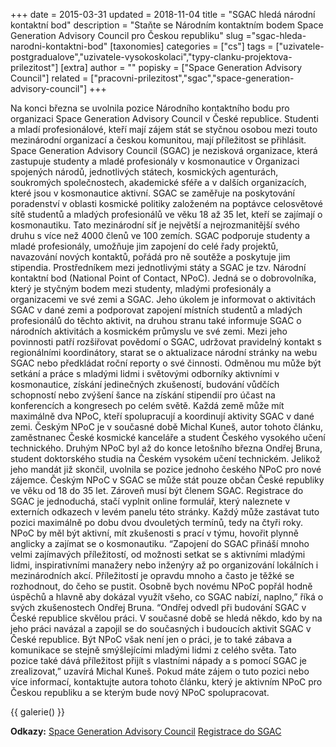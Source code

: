 +++
date = 2015-03-31
updated = 2018-11-04
title = "SGAC hledá národní kontaktní bod"
description = "Staňte se Národním kontaktním bodem Space Generation Advisory Council pro Českou republiku"
slug ="sgac-hleda-narodni-kontaktni-bod"
[taxonomies]
categories = ["cs"]
tags = ["uzivatele-postgradualove","uzivatele-vysokoskolaci","typy-clanku-projektova-prilezitost"]
[extra]
author = ""
popisky = ["Space Generation Advisory Council"]
related = ["pracovni-prilezitost","sgac","space-generation-advisory-council"]
+++

Na konci března se uvolnila pozice Národního kontaktního bodu pro organizaci Space Generation Advisory Council v České republice. Studenti a mladí profesionálové, kteří mají zájem stát se styčnou osobou mezi touto mezinárodní organizací a českou komunitou, mají příležitost se přihlásit. Space Generation Advisory Council (SGAC) je nezisková organizace, která zastupuje studenty a mladé profesionály v kosmonautice v Organizaci spojených národů, jednotlivých státech, kosmických agenturách, soukromých společnostech, akademické sféře a v dalších organizacích, které jsou v kosmonautice aktivní. SGAC se zaměřuje na poskytování poradenství v oblasti kosmické politiky založeném na poptávce celosvětové sítě studentů a mladých profesionálů ve věku 18 až 35 let, kteří se zajímají o kosmonautiku. Tato mezinárodní síť je největší a nejrozmanitější svého druhu s více než 4000 členů ve 100 zemích. SGAC podporuje studenty a mladé profesionály, umožňuje jim zapojení do celé řady projektů, navazování nových kontaktů, pořádá pro ně soutěže a poskytuje jim stipendia. Prostředníkem mezi jednotlivými státy a SGAC je tzv. Národní kontaktní bod (National Point of Contact, NPoC). Jedná se o dobrovolníka, který je styčným bodem mezi studenty, mladými profesionály a organizacemi ve své zemi a SGAC. Jeho úkolem je informovat o aktivitách SGAC v dané zemi a podporovat zapojení místních studentů a mladých profesionálů do těchto aktivit, na druhou stranu také informuje SGAC o národních aktivitách a kosmickém průmyslu ve své zemi. Mezi jeho povinnosti patří rozšiřovat povědomí o SGAC, udržovat pravidelný kontakt s regionálními koordinátory, starat se o aktualizace národní stránky na webu SGAC nebo předkládat roční reporty o své činnosti. Odměnou mu může být setkání a práce s mladými lidmi i světovými odborníky aktivními v kosmonautice, získání jedinečných zkušeností, budování vůdčích schopností nebo zvýšení šance na získání stipendií pro účast na konferencích a kongresech po celém světě. Každá země může mít maximálně dva NPoC, kteří spolupracují a koordinují aktivity SGAC v dané zemi. Českým NPoC je v současné době Michal Kuneš, autor tohoto článku, zaměstnanec České kosmické kanceláře a student Českého vysokého učení technického. Druhým NPoC byl až do konce letošního března Ondřej Bruna, student doktorského studia na Českém vysokém učení technickém. Jelikož jeho mandát již skončil, uvolnila se pozice jednoho českého NPoC pro nové zájemce. Českým NPoC v SGAC se může stát pouze občan České republiky ve věku od 18 do 35 let. Zároveň musí být členem SGAC. Registrace do SGAC je jednoduchá, stačí vyplnit online formulář, který naleznete v externích odkazech v levém panelu této stránky. Každý může zastávat tuto pozici maximálně po dobu dvou dvouletých termínů, tedy na čtyři roky. NPoC by měl být aktivní, mít zkušenosti s prací v týmu, hovořit plynně anglicky a zajímat se o kosmonautiku. “Zapojení do SGAC přináší mnoho velmi zajímavých příležitostí, od možnosti setkat se s aktivními mladými lidmi, inspirativními manažery nebo inženýry až po organizování lokálních i mezinárodních akcí. Příležitostí je opravdu mnoho a často je těžké se rozhodnout, do čeho se pustit. Osobně bych novému NPoC popřál hodně úspěchů a hlavně aby dokázal využít všeho, co SGAC nabízí, naplno,” říká o svých zkušenostech Ondřej Bruna. “Ondřej odvedl při budování SGAC v České republice skvělou práci. V současné době se hledá někdo, kdo by na jeho práci navázal a zapojil se do současných i budoucích aktivit SGAC v České republice. Být NPoC však není jen o práci, je to také zábava a komunikace se stejně smýšlejícími mladými lidmi z celého světa. Tato pozice také dává příležitost přijít s vlastními nápady a s pomocí SGAC je zrealizovat,” uzavírá Michal Kuneš. Pokud máte zájem o tuto pozici nebo více informací, kontaktujte autora tohoto článku, který je aktivním NPoC pro Českou republiku a se kterým bude nový NPoC spolupracovat.

{{ galerie() }}

**Odkazy:**
[Space Generation Advisory Council]
[Registrace do SGAC]

[Space Generation Advisory Council]: http://www.spacegeneration.org/
[Registrace do SGAC]: http://www.spacegeneration.org/join-sgac.html
